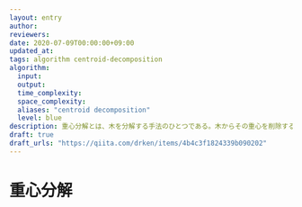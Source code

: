 ```yaml
---
layout: entry
author:
reviewers:
date: 2020-07-09T00:00:00+09:00
updated_at:
tags: algorithm centroid-decomposition
algorithm:
  input:
  output:
  time_complexity:
  space_complexity:
  aliases: "centroid decomposition"
  level: blue
description: 重心分解とは、木を分解する手法のひとつである。木からその重心を削除することを再帰的に行う。重心の削除のたびに木の大きさが半分以下になる。分解の過程に沿って重心だった頂点の集合に木構造を入れたとき、元々の木の頂点数を $n$ とすると分解されてできた木の高さが $O(\log n)$ になることを特徴とする。
draft: true
draft_urls: "https://qiita.com/drken/items/4b4c3f1824339b090202"
---
```


# 重心分解
